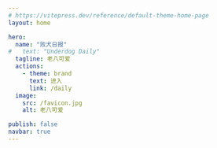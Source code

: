 ```yaml
---
# https://vitepress.dev/reference/default-theme-home-page
layout: home

hero:
  name: "败犬日报"
#   text: "Underdog Daily"
  tagline: 老八可爱
  actions:
    - theme: brand
      text: 进入
      link: /daily
  image:
    src: /favicon.jpg
    alt: 老八可爱

publish: false
navbar: true
---
```


